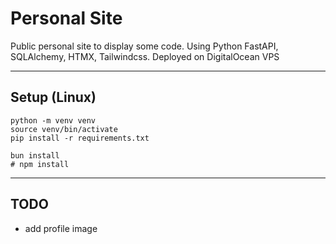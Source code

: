 # Personal Site
Public personal site to display some code. Using Python FastAPI, SQLAlchemy, HTMX, Tailwindcss. Deployed on DigitalOcean VPS

---

## Setup (Linux)
```
python -m venv venv
source venv/bin/activate
pip install -r requirements.txt

bun install
# npm install
```

---

## TODO
- add profile image
